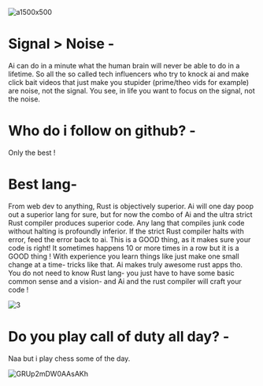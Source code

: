 ![a1500x500](https://github.com/user-attachments/assets/acda01e9-9281-4c00-a739-8810b5df9e89)

# Signal > Noise -

Ai can do in a minute what the human brain will never be able to do in a lifetime. So all the so called tech influencers who try to knock ai and make click bait videos that just make you stupider (prime/theo vids for example) are noise, not the signal. You see, in life you want to focus on the signal, not the noise. 


# Who do i follow on github? -
Only the best ! 


# Best lang-

From web dev to anything, Rust is objectively superior. Ai will one day poop out a superior lang for sure, but for now the combo of Ai and the ultra strict Rust compiler produces superior code. Any lang that compiles junk code without halting is profoundly inferior.  If the strict Rust compiler halts with error, feed the error back to ai. This is a GOOD thing, as it makes sure your code is right! It sometimes happens 10 or more times in a row but it is a GOOD thing ! With experience you learn things like just make one small change at a time- tricks like that. Ai makes truly awesome rust apps tho. You do not need to know Rust lang- you just have to have some basic common sense and a vision- and Ai and the rust compiler will craft your code ! 


![3](https://github.com/user-attachments/assets/92b503f2-5576-4a9e-87a8-1ef612393cb5)






# Do you play call of duty all day? -
Naa but i play chess some of the day. 


![GRUp2mDW0AAsAKh](https://github.com/user-attachments/assets/4574289c-56eb-4b6a-aeca-50163dda3796)
